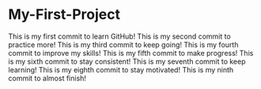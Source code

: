 # My-First-Project
This is my first commit to learn GitHub!
This is my second commit to practice more!
This is my third commit to keep going!
This is my fourth commit to improve my skills!
This is my fifth commit to make progress!
This is my sixth commit to stay consistent!
This is my seventh commit to keep learning!
This is my eighth commit to stay motivated!
This is my ninth commit to almost finish!
